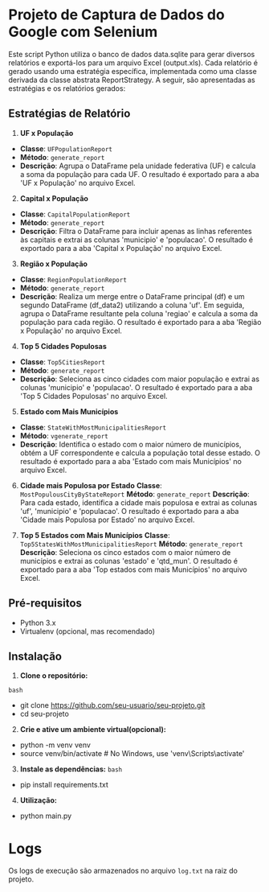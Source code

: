 # Projeto de Captura de Dados do Google com Selenium

Este script Python utiliza o banco de dados data.sqlite para gerar diversos relatórios e exportá-los para um arquivo Excel (output.xls). Cada relatório é gerado usando uma estratégia específica, implementada como uma classe derivada da classe abstrata ReportStrategy. A seguir, são apresentadas as estratégias e os relatórios gerados:

## Estratégias de Relatório

1. **UF x População**
- **Classe**: `UFPopulationReport`
- **Método**: `generate_report`
- **Descrição**: Agrupa o DataFrame pela unidade federativa (UF) e calcula a soma da população para cada UF. O resultado é  exportado para a aba 'UF x População' no arquivo Excel.

2. **Capital x População**
- **Classe**: `CapitalPopulationReport`
- **Método**: `generate_report`
- **Descrição**: Filtra o DataFrame para incluir apenas as linhas referentes às capitais e extrai as colunas 'municipio' e 'populacao'. O resultado é exportado para a aba 'Capital x População' no arquivo Excel.

3. **Região x População**
- **Classe**: `RegionPopulationReport`
- **Método**: `generate_report`
- **Descrição**: Realiza um merge entre o DataFrame principal (df) e um segundo DataFrame (df_data2) utilizando a coluna 'uf'. Em seguida, agrupa o DataFrame resultante pela coluna 'regiao' e calcula a soma da população para cada região. O resultado é exportado para a aba 'Região x População' no arquivo Excel.

4. **Top 5 Cidades Populosas**
- **Classe**: `Top5CitiesReport`
- **Método**: `generate_report`
- **Descrição**: Seleciona as cinco cidades com maior população e extrai as colunas 'municipio' e 'populacao'. O resultado é exportado para a aba 'Top 5 Cidades Populosas' no arquivo Excel.

5. **Estado com Mais Municípios**
- **Classe**: `StateWithMostMunicipalitiesReport`
- **Método**: `vgenerate_report`
- **Descrição**: Identifica o estado com o maior número de municípios, obtém a UF correspondente e calcula a população total desse estado. O resultado é exportado para a aba 'Estado com mais Municípios' no arquivo Excel.

6. **Cidade mais Populosa por Estado**
**Classe**: `MostPopulousCityByStateReport`
**Método**: `generate_report`
**Descrição**: Para cada estado, identifica a cidade mais populosa e extrai as colunas 'uf', 'municipio' e 'populacao'. O resultado é exportado para a aba 'Cidade mais Populosa por Estado' no arquivo Excel.

7. **Top 5 Estados com Mais Municípios**
**Classe**: `Top5StatesWithMostMunicipalitiesReport`
**Método**: `generate_report`
**Descrição**: Seleciona os cinco estados com o maior número de municípios e extrai as colunas 'estado' e 'qtd_mun'. O resultado é exportado para a aba 'Top estados com mais Municípios' no arquivo Excel.

## Pré-requisitos

- Python 3.x
- Virtualenv (opcional, mas recomendado)

## Instalação

1. **Clone o repositório:**

```bash```
- git clone https://github.com/seu-usuario/seu-projeto.git
- cd seu-projeto

2. **Crie e ative um ambiente virtual(opcional):**
- python -m venv venv
- source venv/bin/activate  # No Windows, use 'venv\Scripts\activate'

3. **Instale as dependências:**
```bash```
- pip install requirements.txt

4. **Utilização:**
- python main.py

# Logs 
Os logs de execução são armazenados no arquivo `log.txt` na raiz do projeto.